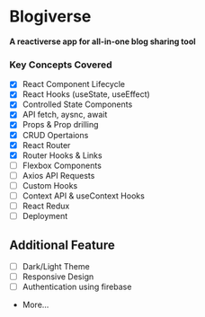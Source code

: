 # Blogiverse

**A reactiverse app for all-in-one blog sharing tool**


### Key Concepts Covered

  - [x] React Component Lifecycle
  - [x] React Hooks (useState, useEffect)
  - [x] Controlled State Components
  - [x] API fetch, aysnc, await
  - [x] Props & Prop drilling
  - [x] CRUD Opertaions
  - [x] React Router
  - [x] Router Hooks & Links
  - [ ] Flexbox Components
  - [ ] Axios API Requests
  - [ ] Custom Hooks
  - [ ] Context API & useContext Hooks
  - [ ] React Redux
  - [ ] Deployment

## Additional Feature

  - [ ] Dark/Light Theme
  - [ ] Responsive Design
  - [ ] Authentication using firebase
  -  More...

  